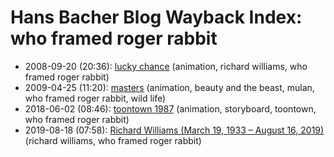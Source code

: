 # Hans Bacher Blog Wayback Index: who framed roger rabbit

* 2008-09-20 (20:36): [lucky chance](https://web.archive.org/web/https://one1more2time3.wordpress.com/2008/09/20/lucky-chance/) (animation, richard williams, who framed roger rabbit)
* 2009-04-25 (11:20): [masters](https://web.archive.org/web/https://one1more2time3.wordpress.com/2009/04/25/masters/) (animation, beauty and the beast, mulan, who framed roger rabbit, wild life)
* 2018-06-02 (08:46): [toontown 1987](https://web.archive.org/web/https://one1more2time3.wordpress.com/2018/06/02/toontown-1987/) (animation, storyboard, toontown, who framed roger rabbit)
* 2019-08-18 (07:58): [Richard Williams (March 19, 1933 – August 16, 2019)](https://web.archive.org/web/https://one1more2time3.wordpress.com/2019/08/18/richard-williams-march-19-1933-august-16-2019/) (richard williams, who framed roger rabbit)